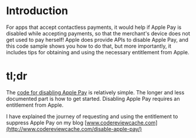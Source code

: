 Introduction
=================

For apps that accept contactless payments, it would help if Apple Pay is disabled while accepting payments, so that the merchant's device does not get used to pay herself!
Apple does provide APIs to disable Apple Pay, and this code sample shows you how to do that, but more importantly, it includes tips for obtaining and using the necessary entitlement from Apple.


tl;dr
=====

The [code for disabling Apple Pay](https://developer.apple.com/documentation/passkit/pkpasslibrary/1617078-requestautomaticpasspresentation) is relatively simple. The longer and less documented part is how to get started.
Disabling Apple Pay requires an entitlement from Apple.

I have explained the journey of requesting and using the entitlement to suppress Apple Pay on my blog [www.codereviewcache.com](http://www.codereviewcache.com/disable-apple-pay/)

